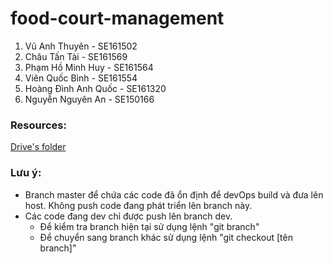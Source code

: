 # food-court-management
  1. Vũ Anh Thuyên - SE161502
  2. Châu Tấn Tài - SE161569
  3. Phạm Hồ Minh Huy - SE161564
  4. Viên Quốc Bình - SE161554
  5. Hoàng Đình Anh Quốc - SE161320
  6. Nguyễn Nguyên An - SE150166

### Resources:
  [Drive's folder](https://drive.google.com/drive/folders/1_WuyQYssM2AEVp5XTrDbah6VnuUgZ3sS)

### Lưu ý:
  - Branch master để chứa các code đã ổn định để devOps build và đưa lên host. Không push code đang phát triển lên branch này. 
  - Các code đang dev chỉ được push lên branch dev.
    - Để kiểm tra branch hiện tại sử dụng lệnh "git branch"
    - Để chuyển sang branch khác sử dụng lệnh "git checkout [tên branch]"
